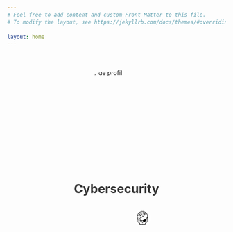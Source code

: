 ```yaml
---
# Feel free to add content and custom Front Matter to this file.
# To modify the layout, see https://jekyllrb.com/docs/themes/#overriding-theme-defaults

layout: home
---
```

<link rel="stylesheet" href="https://cdnjs.cloudflare.com/ajax/libs/font-awesome/5.15.2/css/all.min.css">
<script src="/js/typelighter.min.js"></script>

<section class="profile">
          <img src="images/giyu.gif" alt="Photo de profil" style="border-radius:50%;">
          <h2 id='writer'>Cybersecurity <span class="typeWriter" data-speed="2" data-text='["student", "enthusiast", "practitioner"]'></span></h2>
          <div class="external-links">
            <a title="Flux RSS" target="_blank" id ='rss' href="/feed.xml"><i class="fas fa-rss"></i></a>
            <a title="Github"   target="_blank" id='github' href="https://github.com/hashgrem"><i class="fab fa-github"></i></a>
            <a title="Linkedin" target="_blank" id='linkedin' href="https://www.linkedin.com/in/j%C3%A9r%C3%A9my-demard-102b35238/"><i class="fab fa-linkedin"></i></a>
            <a title="Root-Me"  target="_blank" href="https://root-me.org/teiiko"><img src="images/root-me.svg" class="root-me"></a>
          </div>
</section>

<style>
  .profile {
  display: flex;
  flex-direction: column;
  align-items: center;
  margin: 50px auto;
  max-width: 800px;
}

.profile img {
  width: 200px;
  height: 200px;
  border-radius: 50%;
  margin-bottom: 20px;
}

.profile h2 {
  font-size: 28px;
  color: #333;
  text-align: center;
  margin-bottom: 30px;
}

.external-links {
  display: flex;
  justify-content: center;
}

.external-links a {
  margin: 0 20px;
  font-size: 30px;
  color: #333;
  transition: transform 0.2s ease;
}

.external-links a:hover {
    transform: scale(1.3);
    transform: rotateZ(20deg);
}

#rss:hover{
  color:orange;
}

#linkedin:hover{
  color:#1b65d1;
}

#github:hover{
  color:grey;
}

.root-me {
  height: 40px !important;
  width: 40px !important;
}

@media only screen and (max-width: 768px) {
  .profile img {
    width: 150px;
    height: 150px;
  }

  .profile h2 {
    font-size: 24px;
  }

  .external-links a {
    font-size: 24px;
  }

  .root-me {
    height: 35px !important;
    width: 35px !important;
  }
}
</style>
<script src="/js/darktheme.js"></script>

